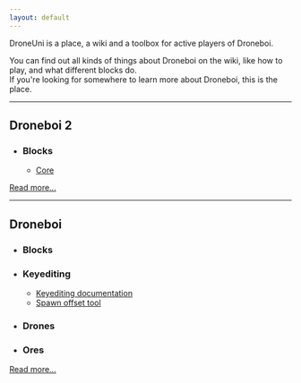 ```yaml
---
layout: default
---
```


DroneUni is a place, a wiki and a toolbox for active players of Droneboi. 
 
You can find out all kinds of things about Droneboi on the wiki, like how to play, and what different blocks do.  
If you're looking for somewhere to learn more about Droneboi, this is the place.  

---

## Droneboi 2
* ### Blocks
    - [Core](./blocks/core)

[Read more...](/2/home)

---

## Droneboi
* ### Blocks
* ### Keyediting
    - [Keyediting documentation](/1/keyediting)
    - [Spawn offset tool](/1/keyediting/spawnoffset)
* ### Drones
* ### Ores

[Read more...](/1/home)